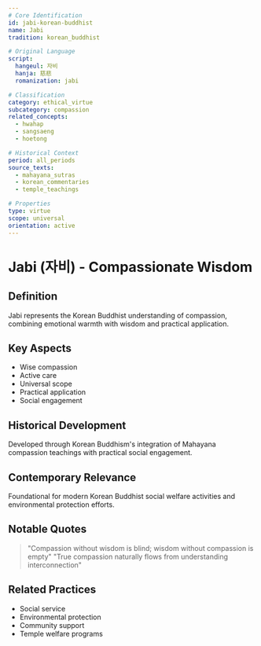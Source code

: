 ```yaml
---
# Core Identification
id: jabi-korean-buddhist
name: Jabi
tradition: korean_buddhist

# Original Language
script:
  hangeul: 자비
  hanja: 慈悲
  romanization: jabi

# Classification
category: ethical_virtue
subcategory: compassion
related_concepts:
  - hwahap
  - sangsaeng
  - hoetong

# Historical Context
period: all_periods
source_texts:
  - mahayana_sutras
  - korean_commentaries
  - temple_teachings

# Properties
type: virtue
scope: universal
orientation: active
---
```


# Jabi (자비) - Compassionate Wisdom

## Definition
Jabi represents the Korean Buddhist understanding of compassion, combining emotional warmth with wisdom and practical application.

## Key Aspects
- Wise compassion
- Active care
- Universal scope
- Practical application
- Social engagement

## Historical Development
Developed through Korean Buddhism's integration of Mahayana compassion teachings with practical social engagement.

## Contemporary Relevance
Foundational for modern Korean Buddhist social welfare activities and environmental protection efforts.

## Notable Quotes
> "Compassion without wisdom is blind; wisdom without compassion is empty"
> "True compassion naturally flows from understanding interconnection"

## Related Practices
- Social service
- Environmental protection
- Community support
- Temple welfare programs